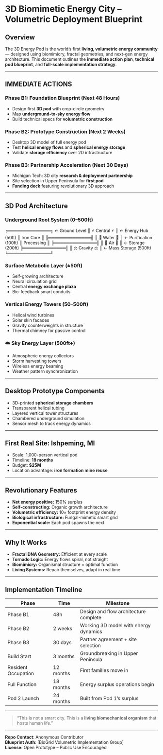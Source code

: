 #  3D Biomimetic Energy City – Volumetric Deployment Blueprint

## **Overview**
The 3D Energy Pod is the world’s first **living, volumetric energy community** — designed using biomimicry, fractal geometries, and next-gen energy architecture. This document outlines the **immediate action plan**, **technical pod blueprint**, and **full-scale implementation strategy**.

---

##  IMMEDIATE ACTIONS

### Phase B1: Foundation Blueprint (Next 48 Hours)
- Design first **3D pod** with crop-circle geometry
- Map **underground-to-sky energy flow**
- Build technical specs for **volumetric construction**

### Phase B2: Prototype Construction (Next 2 Weeks)
- Desktop 3D model of full energy pod
- Test **helical energy flows** and **spherical energy storage**
- Validate **storage efficiency** over 2D infrastructure

### Phase B3: Partnership Acceleration (Next 30 Days)
- Michigan Tech: 3D city **research & deployment partnership**
- Site selection in Upper Peninsula for **first pod**
- **Funding deck** featuring revolutionary 3D approach

---

## 3D Pod Architecture

###  Underground Root System (0–500ft)

╔══════════════╗ ← Ground Level
║ ⚡ Central ⚡ ║ ← Energy Hub (50ft)
║   Iron Core   ║
╠══════════════╣
║ 🌊 Water 🌊  ║ ← Purification (100ft)
║ Processing    ║
╠══════════════╣
║ 💨 Air 💨    ║ ← Storage (200ft)
╠══════════════╣
║ ⚖️ Gravity ⚖️ ║ ← Mass Storage (500ft)
╚══════════════╝


###  Surface Metabolic Layer (±50ft)
- Self-growing architecture
- Neural circulation grid
- Central **energy exchange plaza**
- Bio-feedback smart conduits

###  Vertical Energy Towers (50–500ft)
- Helical wind turbines
- Solar skin facades
- Gravity counterweights in structure
- Thermal chimney for passive control

### ☁️ Sky Energy Layer (500ft+)
- Atmospheric energy collectors
- Storm harvesting towers
- Wireless energy beaming
- Weather pattern synchronization

---

##  Desktop Prototype Components
- 3D-printed **spherical storage chambers**
- Transparent helical tubing
- Layered vertical tower structures
- Chambered underground simulation
- Sensor mesh to track energy dynamics

---

## First Real Site: Ishpeming, MI
- Scale: 1,000-person vertical pod
- Timeline: **18 months**
- Budget: **$25M**
- Location advantage: **iron formation mine reuse**

---

##  Revolutionary Features
- **Net energy positive:** 150% surplus
- **Self-constructing:** Organic growth architecture
- **Volumetric efficiency:** 10× footprint energy density
- **Biological infrastructure:** Fungal-mimetic smart grid
- **Exponential scale:** Each pod spawns the next

---

##  Why It Works
- **Fractal DNA Geometry:** Efficient at every scale
- **Tornado Logic:** Energy flows spiral, not straight
- **Biomimicry:** Organismal structure = optimal function
- **Living Systems:** Repair themselves, adapt in real time

---

##  Implementation Timeline

| Phase | Time | Milestone |
|-------|------|-----------|
| Phase B1 | 48h | Design and flow architecture complete |
| Phase B2 | 2 weeks | Working 3D model with energy dynamics |
| Phase B3 | 30 days | Partner agreement + site selection |
| Build Start | 3 months | Groundbreaking in Upper Peninsula |
| Resident Occupation | 12 months | First families move in |
| Full Function | 18 months | Energy surplus operations begin |
| Pod 2 Launch | 24 months | Built from Pod 1’s surplus |

---

> “This is not a smart city. This is a **living biomechanical organism** that hosts human life.”

---

**Repo Contact**: Anonymous Contributor  
**Blueprint Auth**: [BioGrid Volumetric Implementation Group]  
**License**: Open Prototype – Public Use Encouraged  
